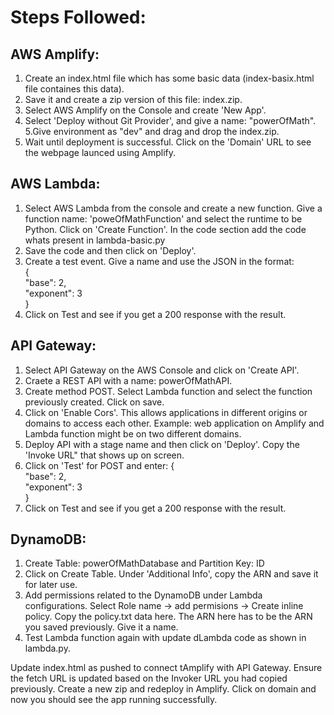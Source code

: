 # Steps Followed:

## AWS Amplify:
1. Create an index.html file which has some basic data (index-basix.html file containes this data). <br />
2. Save it and create a zip version of this file: index.zip.  <br />
3. Select AWS Amplify on the Console and create 'New App'.  <br />
4. Select 'Deploy without Git Provider', and give a name: "powerOfMath".  <br />
5.Give environment as "dev" and drag and drop the index.zip.  <br />
6. Wait until deployment is successful. Click on the 'Domain' URL to see the webpage launced using Amplify.  <br />

## AWS Lambda:
1. Select AWS Lambda from the console and create a new function. Give a function name: 'poweOfMathFunction' and select the runtime to be Python. Click on 'Create Function'. In the code section add the code whats present in lambda-basic.py  <br />
2. Save the code and then click on 'Deploy'.  <br />
3. Create a test event. Give a name and use the JSON in the format:  <br />
   {  <br />
   "base": 2,  <br />
   "exponent": 3  <br />
   }  <br />
4. Click on Test and see if you get a 200 response with the result.  <br />

 ## API Gateway:  <br />
 1. Select API Gateway on the AWS Console and click on 'Create API'.  <br />
 2. Craete a REST API with a name: powerOfMathAPI. <br />
 3. Create method POST. Select Lambda function and select the function previously created. Click on save. <br />
 4. Click on 'Enable Cors'. This allows applications in different origins or domains to access each other. Example: web application on Amplify and Lambda function might be on two different domains. <br />
 5. Deploy API with a stage name and then click on 'Deploy'. Copy the 'Invoke URL" that shows up on screen. <br />
 6. Click on 'Test' for POST and enter:
    {  <br />
   "base": 2,  <br />
   "exponent": 3  <br />
   }  <br />
 7. Click on Test and see if you get a 200 response with the result.  <br />

 ## DynamoDB: <br />
 1. Create Table: powerOfMathDatabase and Partition Key: ID  <br />
 2. Click on Create Table. Under 'Additional Info', copy the ARN and save it for later use.  <br />
 3.  Add permissions related to the DynamoDB under Lambda configurations. Select Role name -> add permisions -> Create inline policy. Copy the policy.txt data here. The ARN here has to be the ARN you saved previously. Give it a name.  <br />
 4.  Test Lambda function again with update dLambda code as shown in lambda.py.  <br />

Update index.html as pushed to connect tAmplify with API Gateway. Ensure the fetch URL is updated based on the Invoker URL you had copied previously. Create a new zip and redeploy in Amplify. Click on domain and now you should see the app running successfully.

